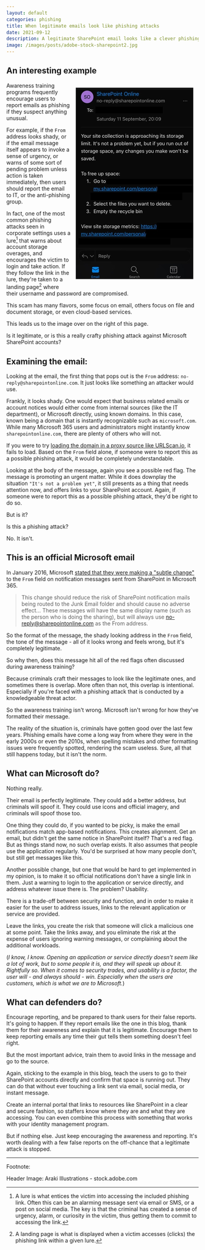 ```yaml
---
layout: default
categories: phishing
title: When legitimate emails look like phishing attacks
date: 2021-09-12
description: A legitimate SharePoint email looks like a clever phishing attack.
image: /images/posts/adobe-stock-sharepoint2.jpg
---
```

## An interesting example

<img style="float: right; margin:1em;" src="/images/posts/sharepoint_email.jpg">Awareness training programs frequently encourage users to report emails as phishing if they suspect anything unusual.

For example, if the `From` address looks shady, or if the email message itself appears to invoke a sense of urgency, or warns of some sort of pending problem unless action is taken immediately, then users should report the email to IT, or the anti-phishing group.

In fact, one of the most common phishing attacks seen in corporate settings uses a lure[^1] that warns about account storage overages, and encourages the victim to login and take action. If they follow the link in the lure, they're taken to a landing page[^2] where their username and password are compromised.

This scam has many flavors, some focus on email, others focus on file and document storage, or even cloud-based services.

This leads us to the image over on the right of this page.

Is it legitimate, or is this a really crafty phishing attack against Microsoft SharePoint accounts?

## Examining the email:

Looking at the email, the first thing that pops out is the `From` address: `no-reply@sharepointonline.com`. It just looks like something an attacker would use.

Frankly, it looks shady. One would expect that business related emails or account notices would either come from internal sources (like the IT department), or Microsoft directly, using known domains. In this case, known being a domain that is instantly recognizable such as `microsoft.com`. While many Microsoft 365 users and administrators might instantly know `sharepointonline.com`, there are plenty of others who will not.

If you were to try [loading the domain in a proxy source like URLScan.io][1], it fails to load. Based on the `From` field alone, if someone were to report this as a possible phishing attack, it would be completely understandable.

Looking at the body of the message, again you see a possible red flag. The message is promoting an urgent matter. While it does downplay the situation `"It's not a problem yet"`, it still presents as a thing that needs attention now, and offers links to your SharePoint account. Again, if someone were to report this as a possible phishing attack, they'd be right to do so.

But is it?

Is this a phishing attack?

No. It isn't.

## This is an official Microsoft email

In January 2016, Microsoft [stated that they were making a "subtle change"][2] to the `From` field on notification messages sent from SharePoint in Microsoft 365.

>This change should reduce the risk of SharePoint notification mails being routed to the Junk Email folder and should cause no adverse effect...
>These messages will have the same display name (such as the person who is doing the sharing), but will always use no-reply@sharepointonline.com as the From address.

So the format of the message, the shady looking address in the `From` field, the tone of the message - all of it looks wrong and feels wrong, but it's completely legitimate.

So why then, does this message hit all of the red flags often discussed during awareness training?

Because criminals craft their messages to look like the legitimate ones, and sometimes there is overlap. More often than not, this overlap is intentional. Especially if you're faced with a phishing attack that is conducted by a knowledgeable threat actor.

So the awareness training isn't wrong. Microsoft isn't wrong for how they've formatted their message.

The reality of the situation is, criminals have gotten good over the last few years. Phishing emails have come a long way from where they were in the early 2000s or even the 2010s, when spelling mistakes and other formatting issues were frequently spotted, rendering the scam useless. Sure, all that still happens today, but it isn't the norm.

## What can Microsoft do?

Nothing really.

Their email is perfectly legitimate. They could add a better address, but criminals will spoof it. They could use icons and official imagery, and criminals will spoof those too.

One thing they could do, if you wanted to be picky, is make the email notifications match app-based notifications. This creates alignment. Get an email, but didn't get the same notice in SharePoint itself? That's a red flag. But as things stand now, no such overlap exists. It also assumes that people use the application regularly. You'd be surprised at how many people don't, but still get messages like this.

Another possible change, but one that would be hard to get implemented in my opinion, is to make it so official notifications don't have a single link in them. Just a warning to login to the application or service directly, and address whatever issue there is. The problem? Usability.

There is a trade-off between security and function, and in order to make it easier for the user to address issues, links to the relevant application or service are provided.

Leave the links, you create the risk that someone will click a malicious one at some point. Take the links away, and you eliminate the risk at the expense of users ignoring warning messages, or complaining about the additional workloads.

(_I know, I know. Opening an application or service directly doesn't seem like a lot of work, but to some people it is, and they will speak up about it. Rightfully so. When it comes to security trades, and usability is a factor, the user will - and always should - win. Especially when the users are customers, which is what we are to Microsoft._)

## What can defenders do?

Encourage reporting, and be prepared to thank users for their false reports. It's going to happen. If they report emails like the one in this blog, thank them for their awareness and explain that it is legitimate. Encourage them to keep reporting emails any time their gut tells them something doesn't feel right.

But the most important advice, train them to avoid links in the message and go to the source.

Again, sticking to the example in this blog, teach the users to go to their SharePoint accounts directly and confirm that space is running out. They can do that without ever touching a link sent via email, social media, or instant message.

Create an internal portal that links to resources like SharePoint in a clear and secure fashion, so staffers know where they are and what they are accessing. You can even combine this process with something that works with your identity management program.

But if nothing else. Just keep encouraging the awareness and reporting. It's worth dealing with a few false reports on the off-chance that a legitimate attack is stopped.

---
Footnote:

Header Image: Araki Illustrations - stock.adobe.com

[^1]: A lure is what entices the victim into accessing the included phishing link. Often this can be an alarming message sent via email or SMS, or a post on social media. The key is that the criminal has created a sense of urgency, alarm, or curiosity in the victim, thus getting them to commit to accessing the link.

[^2]: A landing page is what is displayed when a victim accesses (clicks) the phishing link within a given lure.

[1]: https://urlscan.io/result/d7f194e7-c059-4788-9ce5-3a6cbb88d4a5/
[2]: https://support.microsoft.com/en-us/office/information-about-changes-to-the-address-that-is-used-to-send-notification-email-messages-from-sharepoint-ae01f2a0-acca-499b-ab96-df0e996d367a
